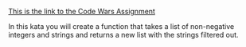 [This is the link to the Code Wars Assignment](https://www.codewars.com/kata/list-filtering/train/javascript)

In this kata you will create a function that takes a list of non-negative integers and strings and returns a new list with the strings filtered out.